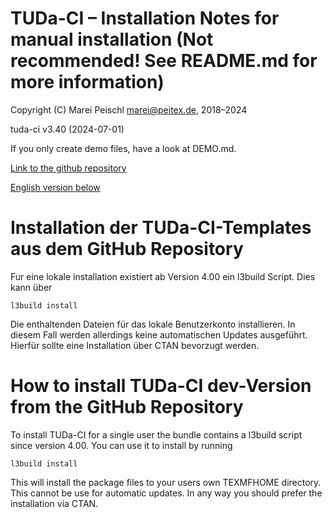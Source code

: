 # TUDa-CI – Installation Notes for manual installation (Not recommended! See README.md for more information)

Copyright (C) Marei Peischl <marei@peitex.de>, 2018–2024

tuda-ci v3.40 (2024-07-01)

If you only create demo files, have a look at DEMO.md.

[Link to the github repository](https://github.com/tudace/tuda_latex_templates)

[English version below](#how-to-install-tuda-ci-dev-version-from-the-github-repository)

# Installation der TUDa-CI-Templates aus dem GitHub Repository

Fur eine lokale installation existiert ab Version 4.00 ein l3build Script. Dies kann über

```
l3build install
```

Die enthaltenden Dateien für das lokale Benutzerkonto installieren. In diesem Fall werden allerdings keine automatischen Updates ausgeführt. Hierfür sollte eine Installation über CTAN bevorzugt werden.

# How to install TUDa-CI dev-Version from the GitHub Repository

To install TUDa-CI for a single user the bundle contains a l3build script since version 4.00. You can use it to install by running

```
l3build install
```

This will install the package files to your users own TEXMFHOME directory. This cannot be use for automatic updates. In any way you should prefer the installation via CTAN.
